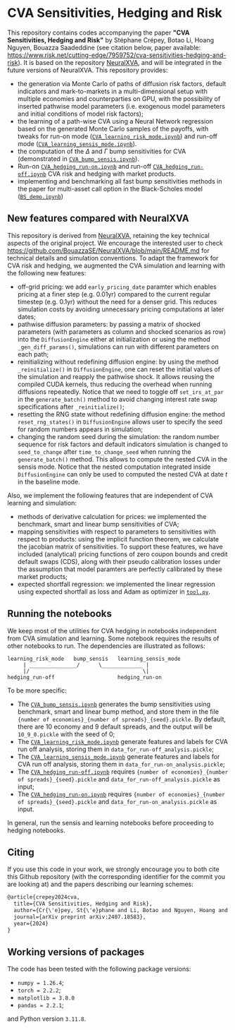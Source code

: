 # CVA Sensitivities, Hedging and Risk

This repository contains codes accompanying the paper **"CVA Sensitivities, Hedging and Risk"** by Stéphane Crépey, Botao Li, Hoang Nguyen, Bouazza Saadeddine (see citation below, paper available: <https://www.risk.net/cutting-edge/7959752/cva-sensitivities-hedging-and-risk>). It is based on the repository [NeuralXVA](https://github.com/BouazzaSE/NeuralXVA), and will be integrated in the future versions of NeuralXVA. This repository provides:

* the generation via Monte Carlo of paths of diffusion risk factors, default indicators and mark-to-markets in a multi-dimensional setup with multiple economies and counterparties on GPU, with the possibility of inserted pathwise model parameters (i.e. exogenous model parameters and initial conditions of model risk factors);
* the learning of a path-wise CVA using a Neural Network regression based on the generated Monte Carlo samples of the payoffs, with tweaks for run-on mode ([`CVA_learning_risk_mode.ipynb`](CVA_learning_risk_mode.ipynb)) and run-off mode ([`CVA_learning_sensis_mode.ipynb`](CVA_learning_sensis_mode.ipynb)).
* the computation of the $\Delta$ and $\Gamma$ bump sensitivities for CVA (demonstrated in [`CVA_bump_sensis.ipynb`](CVA_bump_sensis.ipynb)).
* Run-on [`CVA_hedging_run-on.ipynb`](CVA_hedging_run-on.ipynb) and run-off [`CVA_hedging_run-off.ipynb`](CVA_hedging_run-off.ipynb) CVA risk and hedging with market products.  
* implementing and benchmarking all fast bump sensitivities methods in the paper for multi-asset call option in the Black-Scholes model ([`BS_demo.ipynb`](BS_demo.ipynb))

## New features compared with NeuralXVA

This repository is derived from [NeuralXVA](https://github.com/BouazzaSE/NeuralXVA), retaining the key technical aspects of the original project. We encourage the interested user to check <https://github.com/BouazzaSE/NeuralXVA/blob/main/README.md> for technical details and simulation conventions. To adapt the framework for CVA risk and hedging, we augmented the CVA simulation and learning with the following new features:

* off-grid pricing: we add `early_pricing_date` paramter which enables pricing at a finer step (e.g. 0.01yr) compared to the current regular timestep (e.g. 0.1yr) without the need for a denser grid. This reduces simulation costs by avoiding unnecessary pricing computations at later dates;
* pathwise diffusion parameters: by passing a matrix of shocked parameters (with parameters as column and shocked scenarios as row) into the `DiffusionEngine` either at initialization or using the method `_gen_diff_params()`, simulations can run with different parameters on each path;
* reinitializing without redefining diffusion engine: by using the method `_reinitialize()` in `DiffusionEngine`, one can reset the initial values of the simulation and reapply the pathwise shock. It allows reusing the compiled CUDA kernels, thus reducing the overhead when running diffusions repeatedly. Notice that we need to toggle off `set_irs_at_par` in the `generate_batch()` method to avoid changing interest rate swap specifications after `_reinitialize()`;
* resetting the RNG state without redefining diffusion engine: the method `reset_rng_states()` in `DiffusionEngine` allows user to specify the seed for random numbers appears in simulation;
* changing the random seed during the simulation: the random number sequence for risk factors and default indicators simulation is changed to `seed_to_change` after `time_to_change_seed` when running the `generate_batch()` method. This allows to compute the nested CVA in the sensis mode. Notice that the nested computation integrated inside `DiffusionEngine` can only be used to computed the nested CVA at date $t$ in the baseline mode.

Also, we implement the following features that are independent of CVA learning and simulation:

* methods of derivative calculation for prices: we implemented the benchmark, smart and linear bump sensitivities of CVA;
* mapping sensitivities with respect to parameters to sensitivities with respect to products: using the implicit function theorem, we calculate the jacobian matrix of sensitivities. To support these features, we have included (analytical) pricing functions of zero coupon bounds and credit default swaps (CDS), along with their pseudo calibration losses under the assumption that model paramters are perfectly calibrated by these market products;
* expected shortfall regression: we implemented the linear regression using expected shortfall as loss and Adam as optimizer in [`tool.py`](tool.py).

## Running the notebooks

We keep most of the utilities for CVA hedging in notebooks independent from CVA simulation and learning. Some notebook requires the results of other notebooks to run. The dependencies are illustrated as follows:

```text
learning_risk_mode   bump_sensis   learning_sensis_mode
     | _______________/      \_____________ |
     |/                                    \|
hedging_run-off                    hedging_run-on 
```

To be more specific:

* The [`CVA_bump_sensis.ipynb`](CVA_bump_sensis.ipynb) generates the bump sensitivities using benchmark, smart and linear bump method, and store them in the file `{number of economies}_{number of spreads}_{seed}.pickle`. By default, there are 10 economy and 9 default spreads, and the output will be `10_9_0.pickle` with the seed of 0;
* The [`CVA_learning_risk_mode.ipynb`](CVA_learning_risk_mode.ipynb) generate features and labels for CVA run off analysis, storing them in `data_for_run-off_analysis.pickle`;
* The [`CVA_learning_sensis_mode.ipynb`](CVA_learning_sensis_mode.ipynb) generate features and labels for CVA run off analysis, storing them in `data_for_run-on_analysis.pickle`;
* The [`CVA_hedging_run-off.ipynb`](CVA_hedging_run-off.ipynb) requires `{number of economies}_{number of spreads}_{seed}.pickle` and `data_for_run-off_analysis.pickle` as input;
* The [`CVA_hedging_run-on.ipynb`](CVA_hedging_run-on.ipynb) requires `{number of economies}_{number of spreads}_{seed}.pickle` and `data_for_run-on_analysis.pickle` as input.

In general, run the sensis and learning notebooks before proceeding to hedging notebooks.

## Citing

If you use this code in your work, we strongly encourage you to both cite this Github repository (with the corresponding identifier for the commit you are looking at) and the papers describing our learning schemes:

```latex
@article{crepey2024cva,
  title={CVA Sensitivities, Hedging and Risk},
  author={Cr{\'e}pey, St{\'e}phane and Li, Botao and Nguyen, Hoang and Saadeddine, Bouazza},
  journal={arXiv preprint arXiv:2407.18583},
  year={2024}
}
```

## Working versions of packages

The code has been tested with the following package versions:

* `numpy = 1.26.4`;
* `torch = 2.2.2`;
* `matplotlib = 3.8.0`
* `pandas = 2.2.1`;

and Python version `3.11.8`.
